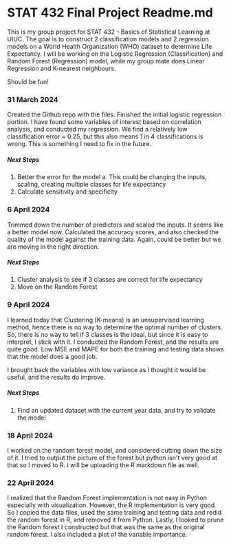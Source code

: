 # STAT 432 Final Project Readme.md
This is my group project for STAT 432 - Basics of Statistical Learning at UIUC. The goal is to construct 2 classification models and 2 regression models on a World Health Organization (WHO) dataset to determine Life Expectancy. I will be working on the Logistic Regression (Classification) and Random Forest (Regression) model, while my group mate does Linear Regression and K-nearest neighbours. 

Should be fun!

### 31 March 2024
Created the Github repo with the files. Finished the initial logistic regression portion. I have found some variables of interest based on correlation analysis, and conducted my regression. We find a relatively low classification error ~ 0.25, but this also means 1 in 4 classifications is wrong. This is something I need to fix in the future. 

##### Next Steps
1. Better the error for the model
    a. This could be changing the inputs, scaling, creating multiple classes for life expectancy
2. Calculate sensitivity and specificity

### 6 April 2024
Trimmed down the number of predictors and scaled the inputs. It seems like a better model now. Calculated the accuracy scores, and also checked the quality of the model against the training data. Again, could be better but we are moving in the right direction. 

##### Next Steps
1. Cluster analysis to see if 3 classes are correct for life expectancy
2. Move on the Random Forest

### 9 April 2024
I learned today that Clustering (K-means) is an unsupervised learning method, hence there is no way to determine the optimal number of clusters. So, there is no way to tell if 3 classes is the ideal, but since it is easy to interpret, I stick with it. I conducted the Random Forest, and the results are quite good. Low MSE and MAPE for both the training and testing data shows that the model does a good job. 

I brought back the variables with low variance as I thought it would be useful, and the results do improve. 

##### Next Steps
1. Find an updated dataset with the current year data, and try to validate the model

### 18 April 2024
I worked on the random forest model, and considered cutting down the size of it. I tried to output the picture of the forest but python isn't very good at that so I moved to R. I will be uploading the R markdown file as well. 

### 22 April 2024
I realized that the Random Forest implementation is not easy in Python especially with visualization. However, the R implementation is very good. So I copied the data files, used the same training and testing data and redid the random forest in R, and removed it from Python. Lastly, I looked to prune the Random forest I constructed but that was the same as the original random forest. I also included a plot of the variable importance. 